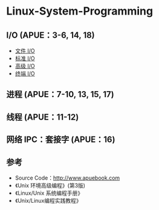 # Linux-System-Programming

## I/O (APUE：3-6, 14, 18)

* [文件 I/O](https://github.com/steveLauwh/Linux-System-Programming/tree/master/File%20IO)
* [标准 I/O](https://github.com/steveLauwh/Linux-System-Programming/tree/master/Standard%20IO%20Library)
* [高级 I/O](https://github.com/steveLauwh/Linux-System-Programming/tree/master/Advanced%20IO)
* [终端 I/O](https://github.com/steveLauwh/Linux-System-Programming/tree/master/Terminal%20IO)

## 进程 (APUE：7-10, 13, 15, 17)

## 线程 (APUE：11-12)

## 网络 IPC：套接字 (APUE：16)


## 参考

* Source Code：http://www.apuebook.com
* 《Unix 环境高级编程》(第3版)
* 《Linux/Unix 系统编程手册》
* 《Unix/Linux编程实践教程》
